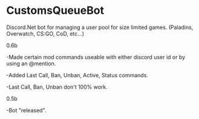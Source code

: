 # CustomsQueueBot
Discord.Net bot for managing a user pool for size limited games. (Paladins, Overwatch,  CS:GO, CoD, etc...)

0.6b

-Made certain mod commands useable with either discord user id or by using an @mention.

-Added Last Call, Ban, Unban, Active, Status commands.

-Last Call, Ban, Unban don't 100% work.

0.5b

-Bot "released".
